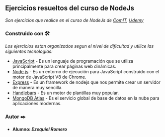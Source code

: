 ## Ejercicios resueltos del curso de NodeJs

_Son ejercicios que realice en el curso de NodeJs de [ComIT](http://www.comunidadit.org/), [Udemy](https://www.udemy.com/course/curso-nodejs-crea-tus-aplicaciones-restful/)_

### Construido con 🛠️
_Los ejercicios estan organizados segun el nivel de dificultad y utilice las siguientes tecnologias:_

* [JavaScript](https://developer.mozilla.org/es/docs/Web/JavaScript) - Es un lenguaje de programación que se utiliza principalmente para crear páginas web dinámicas.
* [Node.js](https://nodejs.org/es/) - Es un entorno de ejecución para JavaScript construido con el motor de JavaScript V8 de Chrome.
* [Express](https://expressjs.com/es/) - Es un framework de nodejs que nos permite crear un servidor de manera muy sencilla.
* [Handlebars](https://handlebarsjs.com/) - Es un motor de plantillas muy popular.
* [MongoDB Atlas](https://www.mongodb.com/cloud/atlas) - Es el servicio global de base de datos en la nube para aplicaciones modernas.

### Autor ✒️
* **Alumno: _Ezequiel Romero_** 
